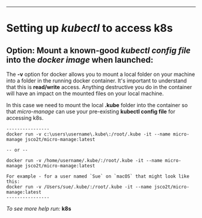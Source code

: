 ----
# Setting up _kubectl_ to access k8s

## Option: Mount a known-good _kubectl config file_ into the _docker image_ when launched:

The **-v** option for docker allows you to mount a local folder on your machine into a folder in the running docker container. It's important to understand that this is **read/write** access. Anything destructive you do in the container will have an impact on the mounted files on your local machine.

In this case we need to mount the local **.kube** folder into the container so that *micro-manage* can use your pre-existing **kubectl config file** for accessing k8s.

```
----------------
docker run -v c:\users\username\.kube\:/root/.kube -it --name micro-manage jsco2t/micro-manage:latest

-- or --

docker run -v /home/username/.kube/:/root/.kube -it --name micro-manage jsco2t/micro-manage:latest

For example - for a user named `Sue` on `macOS` that might look like this:
docker run -v /Users/sue/.kube/:/root/.kube -it --name jsco2t/micro-manage:latest
----------------
```

_To see more help run:_
**k8s**
